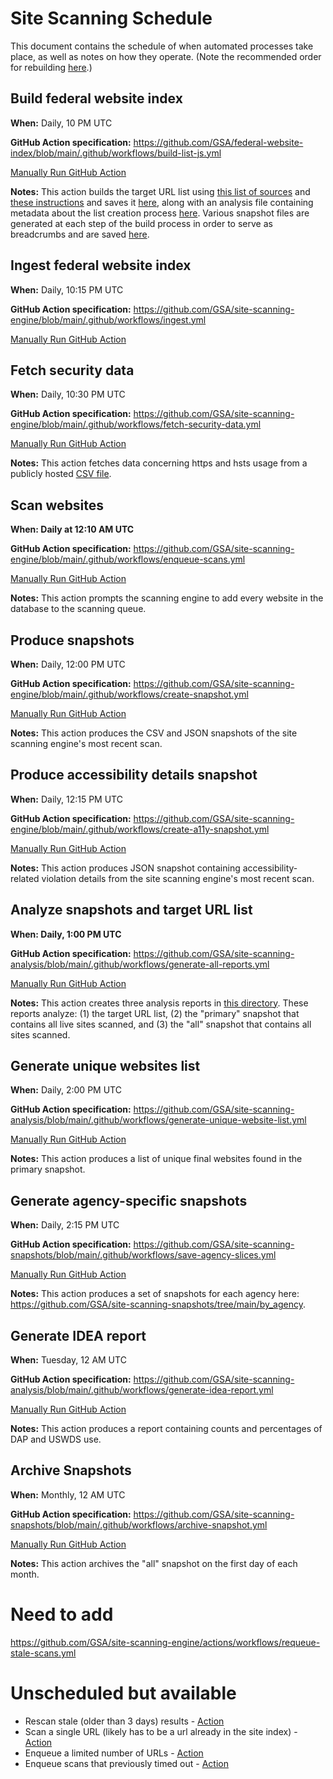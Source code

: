 # Site Scanning Schedule

This document contains the schedule of when automated processes take place, as well as notes on how they operate.  (Note the recommended order for rebuilding [here](https://github.com/GSA/site-scanning-documentation/blob/main/about/project-management/team-workflows.md#refresh-everything-in-the-system).)

## Build federal website index

**When:** Daily, 10 PM UTC

**GitHub Action specification:** https://github.com/GSA/federal-website-index/blob/main/.github/workflows/build-list-js.yml

[Manually Run GitHub Action](https://github.com/GSA/federal-website-index/actions/workflows/build-list-js.yml)

**Notes:** This action builds the target URL list using [this list of sources](https://github.com/GSA/federal-website-index/blob/main/builder/src/config/source-list.config.ts) and [these instructions](https://github.com/GSA/federal-website-index/blob/main/builder/src/main.ts) and saves it [here](https://github.com/GSA/federal-website-index/blob/main/data/site-scanning-target-url-list.csv), along with an analysis file containing metadata about the list creation process [here](https://github.com/GSA/federal-website-index/blob/main/data/site-scanning-target-url-list-analysis.csv). Various snapshot files are generated at each step of the build process in order to serve as breadcrumbs and are saved [here](https://github.com/GSA/federal-website-index/tree/main/data/process-snapshots).

## Ingest federal website index

**When:** Daily, 10:15 PM UTC

**GitHub Action specification:** https://github.com/GSA/site-scanning-engine/blob/main/.github/workflows/ingest.yml

[Manually Run GitHub Action](https://github.com/GSA/site-scanning-engine/actions/workflows/ingest.yml)

## Fetch security data

**When:** Daily, 10:30 PM UTC

**GitHub Action specification:** https://github.com/GSA/site-scanning-engine/blob/main/.github/workflows/fetch-security-data.yml

[Manually Run GitHub Action](https://github.com/GSA/site-scanning-engine/actions/workflows/fetch-security-data.yml)

**Notes:** This action fetches data concerning https and hsts usage from a publicly hosted [CSV file](https://raw.githubusercontent.com/GSA/federal-website-index/main/data/dataset/cisa_https.csv).

## Scan websites

**When: Daily at 12:10 AM UTC**

**GitHub Action specification:** https://github.com/GSA/site-scanning-engine/blob/main/.github/workflows/enqueue-scans.yml

[Manually Run GitHub Action](https://github.com/GSA/site-scanning-engine/actions/workflows/enqueue-scans.yml)

**Notes:** This action prompts the scanning engine to add every website in the database to the scanning queue.

## Produce snapshots

**When:** Daily, 12:00 PM UTC

**GitHub Action specification:** https://github.com/GSA/site-scanning-engine/blob/main/.github/workflows/create-snapshot.yml

[Manually Run GitHub Action](https://github.com/GSA/site-scanning-engine/actions/workflows/create-snapshot.yml)

**Notes:** This action produces the CSV and JSON snapshots of the site scanning engine's most recent scan.

## Produce accessibility details snapshot

**When:** Daily, 12:15 PM UTC

**GitHub Action specification:** https://github.com/GSA/site-scanning-engine/blob/main/.github/workflows/create-a11y-snapshot.yml

[Manually Run GitHub Action](https://github.com/GSA/site-scanning-engine/actions/workflows/create-a11y-snapshot.yml)

**Notes:** This action produces JSON snapshot containing accessibility-related violation details from the site scanning engine's most recent scan.


## Analyze snapshots and target URL list

**When: Daily, 1:00 PM UTC**

**GitHub Action specification:** https://github.com/GSA/site-scanning-analysis/blob/main/.github/workflows/generate-all-reports.yml

[Manually Run GitHub Action](https://github.com/GSA/site-scanning-analysis/actions)

**Notes:** This action creates three analysis reports in [this directory](https://github.com/GSA/site-scanning-analysis/tree/main/reports). These reports analyze: (1) the target URL list, (2) the "primary" snapshot that contains all live sites scanned, and (3) the "all" snapshot that contains all sites scanned.


## Generate unique websites list

**When:** Daily, 2:00 PM UTC

**GitHub Action specification:** https://github.com/GSA/site-scanning-analysis/blob/main/.github/workflows/generate-unique-website-list.yml

[Manually Run GitHub Action](https://github.com/GSA/site-scanning-analysis/actions)

**Notes:** This action produces a list of unique final websites found in the primary snapshot.

## Generate agency-specific snapshots

**When:** Daily, 2:15 PM UTC

**GitHub Action specification:** https://github.com/GSA/site-scanning-snapshots/blob/main/.github/workflows/save-agency-slices.yml

[Manually Run GitHub Action](https://github.com/GSA/site-scanning-snapshots/actions)

**Notes:** This action produces a set of snapshots for each agency here: https://github.com/GSA/site-scanning-snapshots/tree/main/by_agency.

## Generate IDEA report

**When:** Tuesday, 12 AM UTC

**GitHub Action specification:** https://github.com/GSA/site-scanning-analysis/blob/main/.github/workflows/generate-idea-report.yml

[Manually Run GitHub Action](https://github.com/GSA/site-scanning-analysis/actions)

**Notes:** This action produces a report containing counts and percentages of DAP and USWDS use.

## Archive Snapshots

**When:** Monthly, 12 AM UTC

**GitHub Action specification:** https://github.com/GSA/site-scanning-snapshots/blob/main/.github/workflows/archive-snapshot.yml

[Manually Run GitHub Action](https://github.com/GSA/site-scanning-snapshots/actions)

**Notes:** This action archives the "all" snapshot on the first day of each month.


# Need to add 

https://github.com/GSA/site-scanning-engine/actions/workflows/requeue-stale-scans.yml

# Unscheduled but available

- Rescan stale (older than 3 days) results - [Action](https://github.com/GSA/site-scanning-engine/actions/workflows/requeue-stale-scans.yml)
- Scan a single URL (likely has to be a url already in the site index) - [Action](https://github.com/GSA/site-scanning-engine/actions/workflows/enqueue-site.yml)
- Enqueue a limited number of URLs - [Action](https://github.com/GSA/site-scanning-engine/actions/workflows/enqueue-limited-scans.yml)
- Enqueue scans that previously timed out - [Action](https://github.com/GSA/site-scanning-engine/actions/workflows/queue-primary-timeouts.yml)
